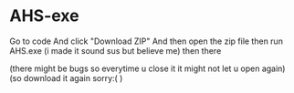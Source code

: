 # AHS-exe
Go to code 
And click "Download ZIP"
And then open the zip file
then run AHS.exe (i made it sound sus but believe me)
then there

(there might be bugs so everytime u close it it might not let u open again)
(so download it again sorry:( )
